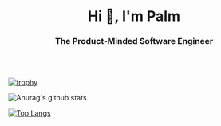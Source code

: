 <!--
### Hi there 👋


**kanokpolkulsri/kanokpolkulsri** is a ✨ _special_ ✨ repository because its `README.md` (this file) appears on your GitHub profile.

Here are some ideas to get you started:

- 🔭 I’m currently working on ...
- 🌱 I’m currently learning ...
- 👯 I’m looking to collaborate on ...
- 🤔 I’m looking for help with ...
- 💬 Ask me about ...
- 📫 How to reach me: ...
- 😄 Pronouns: ...
- ⚡ Fun fact: ...
-->

<h1 align="center">Hi 👋, I'm Palm</h1>
<h3 align="center">The Product-Minded Software Engineer</h3>
<br/><br/>

[![trophy](https://github-profile-trophy.vercel.app/?username=kanokpolkulsri&title=MultiLanguage,Stars,Repositories,Commit)](#)


![Anurag's github stats](https://github-readme-stats.vercel.app/api?username=kanokpolkulsri&count_private=true&show_icons=true&hide=issues,contribs)

[![Top Langs](https://github-readme-stats.vercel.app/api/top-langs/?username=kanokpolkulsri&layout=compact)](https://github.com/anuraghazra/github-readme-stats)
